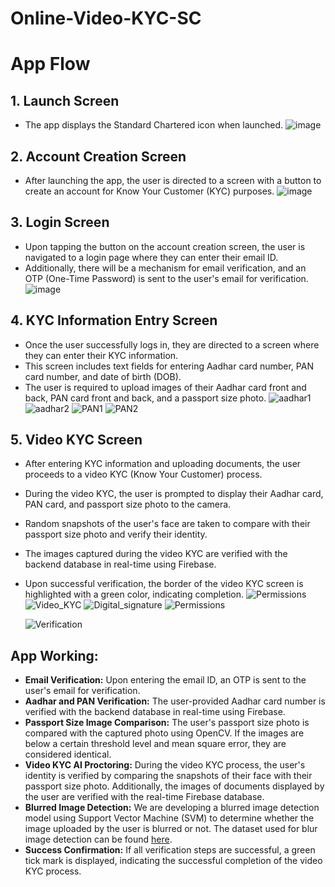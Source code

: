# Online-Video-KYC-SC
# App Flow

## 1. Launch Screen
- The app displays the Standard Chartered icon when launched.
![image](https://github.com/zeelsheth2003/Online-Video-KYC-SC/assets/103491971/d5338bd4-531c-49ed-9dc8-41474bd42a19)


## 2. Account Creation Screen
- After launching the app, the user is directed to a screen with a button to create an account for Know Your Customer (KYC) purposes.
![image](https://github.com/zeelsheth2003/Online-Video-KYC-SC/assets/103491971/66a59772-02f6-4b7d-afc4-b0d3437a5852)


## 3. Login Screen
- Upon tapping the button on the account creation screen, the user is navigated to a login page where they can enter their email ID.
- Additionally, there will be a mechanism for email verification, and an OTP (One-Time Password) is sent to the user's email for verification.
![image](https://github.com/zeelsheth2003/Online-Video-KYC-SC/assets/103491971/2d990c44-b9aa-492a-a855-8a04e59aebe5)

## 4. KYC Information Entry Screen
- Once the user successfully logs in, they are directed to a screen where they can enter their KYC information.
- This screen includes text fields for entering Aadhar card number, PAN card number, and date of birth (DOB).
- The user is required to upload images of their Aadhar card front and back, PAN card front and back, and a passport size photo.
  ![aadhar1](https://github.com/zeelsheth2003/Online-Video-KYC-SC/assets/103491971/8a1ec5a6-611c-4059-90ad-5f28cba9876c)
  ![aadhar2](https://github.com/zeelsheth2003/Online-Video-KYC-SC/assets/103491971/8a58cfc8-5375-4132-9c0f-61bab7f875bc)
  ![PAN1](https://github.com/zeelsheth2003/Online-Video-KYC-SC/assets/103491971/ee441cf5-9c0b-4935-8a3e-657674c29e12)
  ![PAN2](https://github.com/zeelsheth2003/Online-Video-KYC-SC/assets/103491971/39195afd-b009-4cb6-af76-bc85d58e5001)




## 5. Video KYC Screen
- After entering KYC information and uploading documents, the user proceeds to a video KYC (Know Your Customer) process.
- During the video KYC, the user is prompted to display their Aadhar card, PAN card, and passport size photo to the camera.
- Random snapshots of the user's face are taken to compare with their passport size photo and verify their identity.
- The images captured during the video KYC are verified with the backend database in real-time using Firebase.
- Upon successful verification, the border of the video KYC screen is highlighted with a green color, indicating completion.
  ![Permissions](https://github.com/zeelsheth2003/Online-Video-KYC-SC/assets/103491971/5aedaf7c-7fb0-4078-85f3-7c9ab8079fd0)
  ![Video_KYC](https://github.com/zeelsheth2003/Online-Video-KYC-SC/assets/103491971/4f20f216-1365-43f1-a93b-f113fa8fbd75)
  ![Digital_signature](https://github.com/zeelsheth2003/Online-Video-KYC-SC/assets/103491971/4ad22556-1a25-4f31-bf41-e3b248ed9d76)
  ![Permissions](https://github.com/zeelsheth2003/Online-Video-KYC-SC/assets/103491971/5959cbfc-f046-48b8-9315-0fe7a40e05aa)

  ![Verification](https://github.com/zeelsheth2003/Online-Video-KYC-SC/assets/103491971/36c4f004-b38f-415e-8ea7-557a3ba38df9)




## App Working:

- **Email Verification:** Upon entering the email ID, an OTP is sent to the user's email for verification.
- **Aadhar and PAN Verification:** The user-provided Aadhar card number is verified with the backend database in real-time using Firebase.
- **Passport Size Image Comparison:** The user's passport size photo is compared with the captured photo using OpenCV. If the images are below a certain threshold level and mean square error, they are considered identical.
- **Video KYC AI Proctoring:** During the video KYC process, the user's identity is verified by comparing the snapshots of their face with their passport size photo. Additionally, the images of documents displayed by the user are verified with the real-time Firebase database.
- **Blurred Image Detection:** We are developing a blurred image detection model using Support Vector Machine (SVM) to determine whether the image uploaded by the user is blurred or not.
The dataset used for blur image detection can be found [here](https://drive.google.com/drive/folders/1B9Lo0Vs5bpX6RiI2AJN2fpK1VcBDpeMz?usp=sharing).
- **Success Confirmation:** If all verification steps are successful, a green tick mark is displayed, indicating the successful completion of the video KYC process.

